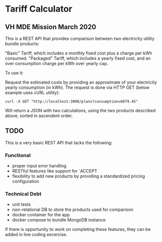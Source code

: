 # Tariff Calculator

## VH MDE Mission March 2020

This is a REST API that provides comparison between two electricity utility bundle products: 

"Basic" Tariff, which includes a monthly fixed cost plus a charge per kWh consumed.
"Packaged" Tariff, which includes a yearly fixed cost, and an over consumption charge per kWh over yearly cap.

To use it:

Request the estimated costs by providing an approximate of your electricity yearly consumption (in kWh). 
The request is done via HTTP GET (below example uses cURL utility):

  `curl -X GET "http://localhost:3000/plans?consumption=6079.45"`
  
 Will return a JSON with two calculations, using the two products described above, sorted in ascendent order.
 
 ## TODO
 
 This is a very basic REST API that lacks the following:

### Functional
 - proper input error handling
 - RESTful features like support for `ACCEPT
 - flexibility to add new products by providing a standardized pricing configuration
 
### Technical Debt
 - unit tests
 - non-relational DB to store the products used for comparison
 - docker container for the app
 - docker compose to bundle MongoDB instance
 
 If there is opportunity to work on completing these features, they can be added in live coding excercise.
